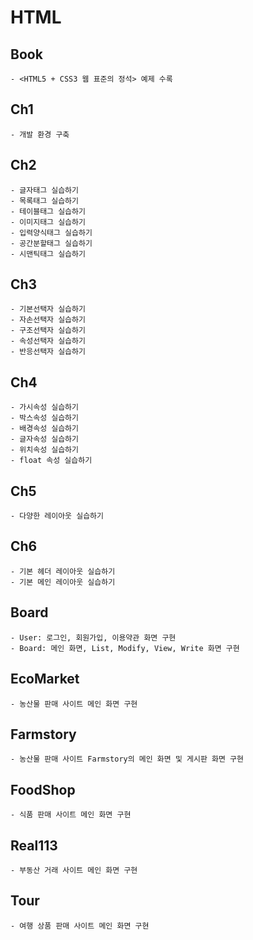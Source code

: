 # HTML

## Book
    - <HTML5 + CSS3 웹 표준의 정석> 예제 수록

## Ch1
    - 개발 환경 구축

## Ch2
    - 글자태그 실습하기
    - 목록태그 실습하기
    - 테이블태그 실습하기
    - 이미지태그 실습하기
    - 입력양식태그 실습하기
    - 공간분할태그 실습하기
    - 시맨틱태그 실습하기

## Ch3
    - 기본선택자 실습하기
    - 자손선택자 실습하기
    - 구조선택자 실습하기
    - 속성선택자 실습하기
    - 반응선택자 실습하기

## Ch4
    - 가시속성 실습하기
    - 박스속성 실습하기
    - 배경속성 실습하기
    - 글자속성 실습하기
    - 위치속성 실습하기
    - float 속성 실습하기

## Ch5
    - 다양한 레이아웃 실습하기

## Ch6
    - 기본 헤더 레이아웃 실습하기
    - 기본 메인 레이아웃 실습하기
    
## Board
    - User: 로그인, 회원가입, 이용약관 화면 구현
    - Board: 메인 화면, List, Modify, View, Write 화면 구현
    
## EcoMarket
    - 농산물 판매 사이트 메인 화면 구현

## Farmstory
    - 농산물 판매 사이트 Farmstory의 메인 화면 및 게시판 화면 구현

## FoodShop
    - 식품 판매 사이트 메인 화면 구현

## Real113
    - 부동산 거래 사이트 메인 화면 구현

## Tour
    - 여행 상품 판매 사이트 메인 화면 구현
